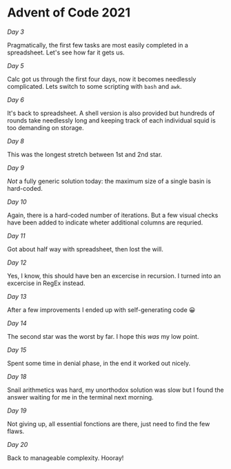 # Advent of Code 2021

_Day 3_

Pragmatically, the first few tasks are most easily completed in a spreadsheet. Let's see how far it gets us.

_Day 5_

Calc got us through the first four days, now it becomes needlessly complicated. Lets switch to some scripting with `bash` and `awk`.

_Day 6_

It's back to spreadsheet. A shell version is also provided but hundreds of rounds take needlessly long and keeping track of each individual squid is too demanding on storage.

_Day 8_

This was the longest stretch between 1st and 2nd star.

_Day 9_

*Not* a fully generic solution today: the maximum size of a single basin is hard-coded.

_Day 10_

Again, there is a hard-coded number of iterations. But a few visual checks have been added to indicate wheter additional columns are requried.

_Day 11_

Got about half way with spreadsheet, then lost the will.

_Day 12_

Yes, I know, this should have ben an excercise in recursion. I turned into an excercise in RegEx instead.

_Day 13_

After a few improvements I ended up with self-generating code 😀

_Day 14_

The second star was the worst by far. I hope this *was* my low point.

_Day 15_

Spent some time in denial phase, in the end it worked out nicely.

_Day 18_

Snail arithmetics was hard, my unorthodox solution was slow but I found the answer waiting for me in the terminal next morning.

_Day 19_

Not giving up, all essential fonctions are there, just need to find the few flaws.

_Day 20_

Back to manageable complexity. Hooray!

